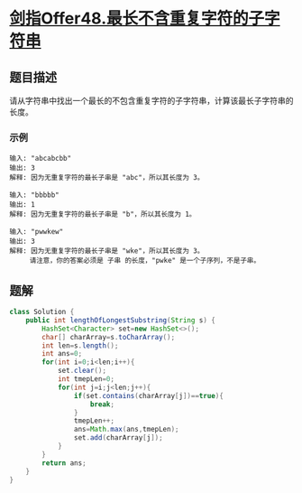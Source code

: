 # [剑指Offer48.最长不含重复字符的子字符串](https://leetcode-cn.com/problems/zui-chang-bu-han-zhong-fu-zi-fu-de-zi-zi-fu-chuan-lcof/)
## 题目描述
请从字符串中找出一个最长的不包含重复字符的子字符串，计算该最长子字符串的长度。

### 示例
```
输入: "abcabcbb"
输出: 3 
解释: 因为无重复字符的最长子串是 "abc"，所以其长度为 3。
```
```
输入: "bbbbb"
输出: 1
解释: 因为无重复字符的最长子串是 "b"，所以其长度为 1。
```
```
输入: "pwwkew"
输出: 3
解释: 因为无重复字符的最长子串是 "wke"，所以其长度为 3。
     请注意，你的答案必须是 子串 的长度，"pwke" 是一个子序列，不是子串。
```
## 题解
```java
class Solution {
    public int lengthOfLongestSubstring(String s) {
        HashSet<Character> set=new HashSet<>();
        char[] charArray=s.toCharArray();
        int len=s.length();
        int ans=0;
        for(int i=0;i<len;i++){
            set.clear();
            int tmepLen=0;
            for(int j=i;j<len;j++){
                if(set.contains(charArray[j])==true){
                    break;
                }
                tmepLen++;
                ans=Math.max(ans,tmepLen);
                set.add(charArray[j]);
            }
        }
        return ans;
    }
}
```
